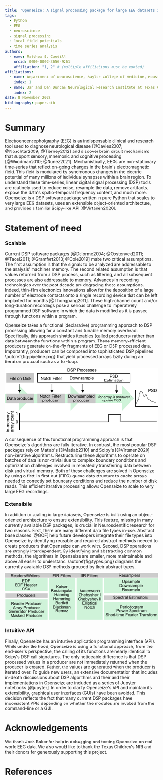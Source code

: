 ```yaml
---
title: 'Openseize: A signal processing package for large EEG datasets in Python'
tags:
  - Python
  - EEG
  - neuroscience
  - signal processing
  - local field potentials
  - time series analysis
authors:
  - name: Matthew S. Caudill
    orcid: 0000-0002-3656-9261
    affiliation: "1, 2" # (multiple affiliations must be quoted)
affiliations:
  - name: Department of Neuroscience, Baylor College of Medicine, Houston, TX, USA
    index: 1
  - name: Jan and Dan Duncan Neurological Research Institute at Texas Childrens Hospital, Houston, TX, USA
    index: 2
date: 8 November 2022
bibliography: paper.bib
---
```


# Summary

Electroencencepholgraphy (EEG) is an indispensable clinical and research
tool used to diagnose neurological disease [@Davies2007; @Noachtar2009; @Tierney2012] and discover brain circuit mechanisms that support sensory, mnemonic and cognitive processing [@Woodman2010; @Nunez2021]. Mechanistically, EEGs are non-stationary time-series that reflect on-going changes in the brain's electromagnetic field. This field is modulated by synchronous changes in the electric potential of many millions of individual synapses within a brain region. To understand these time-series, linear digital signal processing (DSP) tools are routinely used to reduce noise, resample the data, remove artifacts, expose the data's spatio-temporal frequency content, and much more. Openseize is a DSP software package written in pure Python that scales to very large EEG datasets, uses an extensible object-oriented architecture, and provides a familiar Scipy-like API [@Virtanen2020].

# Statement of need

### Scalable

Current DSP software packages [@Delorme2004; @Oostenveld2011; @Tadel2011; @Gramfort2013; @Cole2019] make two critical assumptions. The first assumption is that the signals to be analyzed are addressable to the analysis' machines memory. The second related assumption is that values returned from a DSP process, such as filtering, and all subsequent processes are also addressable to memory. Advances in recording technologies over the past decade are degrading these assumptions. Indeed, thin-film electronics innovations allow for the deposition of a large number of electrode contacts onto a single recording device that can be left implanted for months [@Thongpang2011]. These high-channel count and/or long-duration recordings pose a serious challenge to imperatively programmed DSP software in which the data is modified as it is passed through functions within a program. 

Openseize takes a functional (declarative) programming approach to DSP processing allowing for a constant and tunable memory overhead. Specifically, this approach shuttles iterables (called producers) rather than data between the functions within a program. These memory-efficient producers generate on-the-fly fragments of EEG or DSP processed data. Importantly, producers can be composed into sophisticated  DSP pipelines \autoref{fig:pipeline.png} that yield processed arrays lazily during an iteration protocol such as a for-loop.

![Example DSP pipeline for computing the power spectrum of a large EEG dataset. Each DSP process in the pipeline recieves and returns a producer iterable. At the final stage the PSD estimator requests an array from the downsampled producer. This triggers all previous DSP producers to generate a single array.\label{fig: pipeline}](pipeline.png)

A consequence of this functional programming approach is that Openseize's algorithms are fully iterative. In contrast, the most popular DSP packages rely on Matlab's [@Matlab2010] and Scipy's [@Virtanen2020] non-iterative algorithms. Restructuring these algorithms to operate on batches of data is non-trivial due to complex boundary conditions and optimization challenges involved in repeatedly transferring data between disk and virtual memory. Both of these challenges are solved in Openseize by using a first-in first-out (FIFO) queue data structure to cache arrays needed to correctly set boundary conditions and reduce the number of disk reads. This efficient iterative processing allows Openseize to scale to very large EEG recordings. 

### Extensibile

 In addition to scaling to large datasets, Openseize is built using an object-oriented architecture to ensure extensibility. This feature, missing in many currently available DSP packages, is crucial in Neuroscientific research for two reasons. First, there are many different data file types in-use. Abstract base classes [@GOF] help future developers integrate their file types into Openseize by identifying reusable and required abstract methods needed to create producers that Openseize can work with. Second, DSP operations are strongly interdependent. By identifying and abstracting common methods, the algorithms in Openseize are smaller, more maintainable and above all easier to understand.  \autoref{fig:types.png} diagrams the currently available DSP methods grouped by their abstract types.

 ![Partial list of DSP classes and methods available in Openseize grouped by abstract type and/or module (gray boxes). Each gray box indicates a point of extensibility either through development of new concrete classes or functions within a module.\label{fig:types}](types.png)

### Intuitive API

 Finally, Openseize has an intuitive application programming interface (API). While under the hood, Openseize is using a functional approach, from the end-user's perspective, the calling of its functions are nearly identical to Scipy's DSP call signatures. The only noticeable difference is that DSP processed values in a producer are not immediately returned when the producer is created. Rather, the values are generated when the producer is iterated over. To guide new users, an extensive documentation that includes in-depth discussions about DSP algorithms and their and their implementations in Openseize are included as a series of Jupyter notebooks [@jupyter]. In order to clarify Openseize's API and maintain its extensibility, graphical user interfaces (GUIs) have been avoided. This decision reflects the fact that many current DSP packages have inconsistent APIs depending on whether the modules are invoked from the command-line or a GUI.   

# Acknowledgements

We thank Josh Baker for help in debugging and testing Openseize on real-world EEG data. We also would like to thank the Texas Children's NRI and their donors for generously supporting this project.

# References
